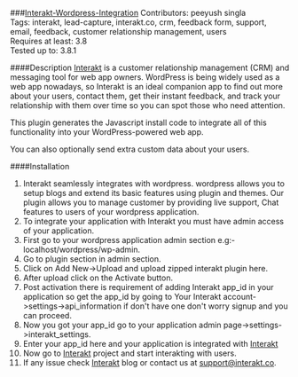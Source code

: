 ###[Interakt-Wordpress-Integration](http://docs.interakt.co)
Contributors: peeyush singla<br>
Tags: interakt, lead-capture, interakt.co, crm, feedback form, support, email, feedback, customer relationship management, users<br>
Requires at least: 3.8<br>
Tested up to: 3.8.1<br>

####Description
[Interakt](http://interakt.co) is a customer relationship management (CRM) and messaging tool for web app owners. WordPress is being widely used as a web app nowadays, so Interakt is an ideal companion app to find out more about your users, contact them, get their instant feedback, and track your relationship with them over time so you can spot those who need attention.

This plugin generates the Javascript install code to integrate all of this functionality into your WordPress-powered web app.

You can also optionally send extra custom data about your users.

####Installation
1. Interakt seamlessly integrates with wordpress. wordpress allows you to setup blogs and extend its basic features using plugin and themes. Our plugin allows you to manage customer by providing live support, Chat features to users of your wordpress application.
2. To integrate your application with Interakt you must have admin access of your application.
3. First go to your wordpress application admin section e.g:- localhost/wordpress/wp-admin.
4. Go to plugin section in admin section.
5. Click on Add New->Upload and upload zipped interakt plugin here.
6. After upload click on the Activate button.
7. Post activation there is requirement of adding Interakt app_id in your application so get the app_id by going to Your Interakt account->settings->api_information if don't have one don't worry signup and you can proceed.
8. Now you got your app_id go to your application admin page->settings->interakt_settings.
9. Enter your app_id here and your application is integrated with [Interakt](http://interakt.co)
10. Now go to [Interakt](http://interakt.co) project and start interakting with users.
11. If any issue check [Interakt](http://docs.interakt.co) blog or contact us at support@interakt.co.
